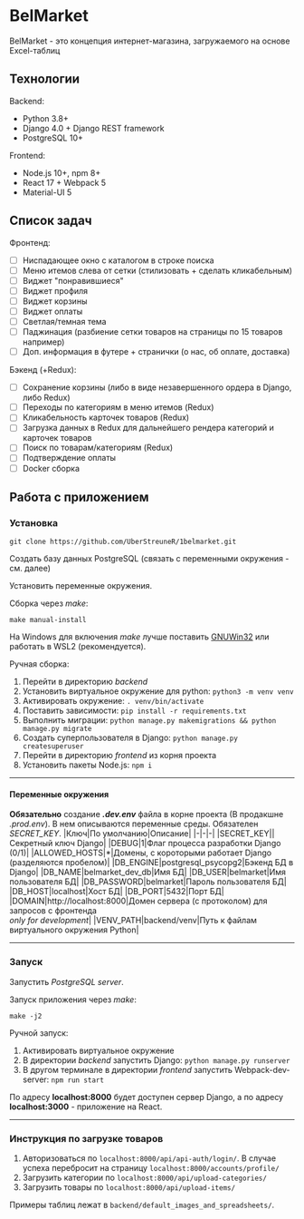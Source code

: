 ﻿# BelMarket
BelMarket - это концепция интернет-магазина, загружаемого на основе Excel-таблиц
## Технологии
Backend:
- Python 3.8+
- Django 4.0 + Django REST framework
- PostgreSQL 10+

Frontend:
- Node.js 10+, npm 8+
- React 17 + Webpack 5
- Material-UI 5

## Список задач
Фронтенд:
- [ ] Ниспадающее окно с каталогом в строке поиска
- [ ] Меню итемов слева от сетки (стилизовать + сделать кликабельным)
- [ ] Виджет "понравившиеся"
- [ ] Виджет профиля
- [ ] Виджет корзины
- [ ] Виджет оплаты
- [ ] Светлая/темная тема
- [ ] Паджинация (разбиение сетки товаров на страницы по 15 товаров например)
- [ ] Доп. информация в футере + странички (о нас, об оплате, доставка)

Бэкенд (+Redux):
- [ ] Сохранение корзины (либо в виде незавершенного ордера в Django, либо Redux)
- [ ] Переходы по категориям в меню итемов (Redux)
- [ ] Кликабельность карточек товаров (Redux)
- [ ] Загрузка данных в Redux для дальнейшего рендера категорий и карточек товаров
- [ ] Поиск по товарам/категориям (Redux)
- [ ] Подтверждение оплаты
- [ ] Docker сборка

## Работа с приложением

### Установка
```
git clone https://github.com/UberStreuneR/1belmarket.git
```
Создать базу данных PostgreSQL (связать с переменными окружения - см. далее)

Установить переменные окружения.

Сборка через *make*:
```
make manual-install
```
На Windows для включения *make* лучше поставить [GNUWin32](http://gnuwin32.sourceforge.net/install.html) или работать в WSL2 (рекомендуется).

Ручная сборка:
1. Перейти в директорию *backend*
2. Установить виртуальное окружение для python: `python3 -m venv venv`
3. Активировать окружение: `. venv/bin/activate`
4. Поставить зависимости: `pip install -r requirements.txt`
5. Выполнить миграции: `python manage.py makemigrations && python manage.py migrate`
6. Создать суперпользователя в Django: `python manage.py createsuperuser`
7. Перейти в директорию *frontend* из корня проекта
8. Установить пакеты Node.js: `npm i`

***
#### Переменные окружения
**Обязательно** создание ***.dev.env*** файла в корне проекта (В продакшне *.prod.env*). В нем описываются переменные среды. Обязателен *SECRET_KEY*.
|Ключ|По умолчанию|Описание|
|-|-|-|
|SECRET_KEY||Секретный ключ Django|
|DEBUG|1|Флаг процесса разработки Django (0/1)|
|ALLOWED_HOSTS|*|Домены, с короторыми работает Django (разделяются пробелом)|
|DB_ENGINE|postgresql_psycopg2|Бэкенд БД в Django|
|DB_NAME|belmarket_dev_db|Имя БД|
|DB_USER|belmarket|Имя пользователя БД|
|DB_PASSWORD|belmarket|Пароль пользователя БД|
|DB_HOST|localhost|Хост БД|
|DB_PORT|5432|Порт БД|
|DOMAIN|http://localhost:8000|Домен сервера (с протоколом) для запросов с фронтенда<br/> *only for development*|
|VENV_PATH|backend/venv|Путь к файлам виртуального окружения Python|

***

### Запуск
Запустить *PostgreSQL server*.

Запуск приложения через *make*:
```
make -j2
```
Ручной запуск:
1. Активировать виртуальное окружение
2. В директории *backend* запустить Django: `python manage.py runserver`
3. В другом терминале в директории *frontend* запустить Webpack-dev-server: `npm run start`

По адресу **localhost:8000** будет доступен сервер Django, а по адресу **localhost:3000** - приложение на React.

***

### Инструкция по загрузке товаров
1. Авторизоваться по `localhost:8000/api/api-auth/login/`. В случае успеха перебросит на страницу `localhost:8000/accounts/profile/`
2. Загрузить категории по `localhost:8000/api/upload-categories/`
3. Загрузить товары по `localhost:8000/api/upload-items/`

Примеры таблиц лежат в `backend/default_images_and_spreadsheets/`.
